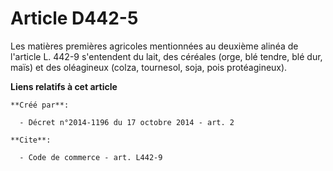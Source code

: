 # Article D442-5

Les matières premières agricoles mentionnées au deuxième alinéa de l'article L. 442-9 s'entendent du lait, des céréales
(orge, blé tendre, blé dur, maïs) et des oléagineux (colza, tournesol, soja, pois protéagineux).

**Liens relatifs à cet article**

	**Créé par**:

	  - Décret n°2014-1196 du 17 octobre 2014 - art. 2

	**Cite**:

	  - Code de commerce - art. L442-9
